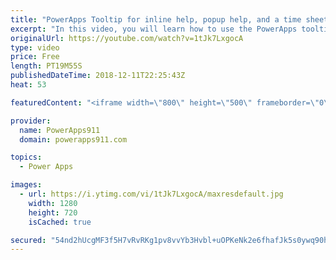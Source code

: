 ```yaml
---
title: "PowerApps Tooltip for inline help, popup help, and a time sheet app"
excerpt: "In this video, you will learn how to use the PowerApps tooltip to provide inline help for both tablet and mobile apps. For mobile apps the concept uses a popup because you can't hover on a mobile app.  PowerApps Conditional Formatting and Popups https://www.youtube.com/watch?v=IvapIsBbM-U"
originalUrl: https://youtube.com/watch?v=1tJk7LxgocA
type: video
price: Free
length: PT19M55S
publishedDateTime: 2018-12-11T22:25:43Z
heat: 53

featuredContent: "<iframe width=\"800\" height=\"500\" frameborder=\"0\" src=\"https://www.youtube.com/embed/1tJk7LxgocA\" allow=\"accelerometer; autoplay; encrypted-media; gyroscope; picture-in-picture\" allowfullscreen></iframe>"

provider:
  name: PowerApps911
  domain: powerapps911.com

topics:
  - Power Apps

images:
  - url: https://i.ytimg.com/vi/1tJk7LxgocA/maxresdefault.jpg
    width: 1280
    height: 720
    isCached: true

secured: "54nd2hUcgMF3f5H7vRvRKg1pv8vvYb3Hvbl+uOPKeNk2e6fhafJk5s0ywq90hOGY/UvUc5Kuxl/YuvSLRYw74emLuUSpDWb0M/0o3XW3m8besOXSXeWkCWB1yTj7sH9vg4JmDBjgRH/7ttnDCRhABCIdbMPTSg8VMJnvxjGDCbItWcjzhgxVVZ7IQWi2ib2/IfHsDy+zWAbOfvqGRSGJPfifmwIN+dn9rf02vuFvCrAlX/X8HEYFfARlXmRVyPKfLtymCWt2GX2OyNJ1Odq12pM6A68JLrkx/Qu+udvdC4Rt5PTUu2DHWhw9LjWMwDnH/IuwVx6lgauRiOM/Bxwa7QTLXLOUGGtOWPxpGzpSAtBc9yCiNwdRLuSjXuiK8g3oZprZLTOjBlAIakqogClrIly7n5e20+hgbAMETXsbH84=;64O+zbB0QFsEnyo+pPufYA=="
---
```


